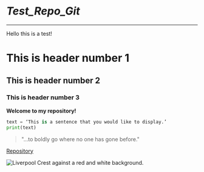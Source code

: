 # *Test_Repo_Git*
---
Hello this is a test!

# This is header number 1

## This is header number 2

### This is header number 3

**Welcome to my repository!**

```python
text = ‘This is a sentence that you would like to display.’
print(text)
```

> "...to boldly go where no one has gone before."

[Repository](https://github.com/MaxAcheson/Test_Repo_Git)

![Liverpool Crest against a red and white background.](downloads/lfc.JPG)